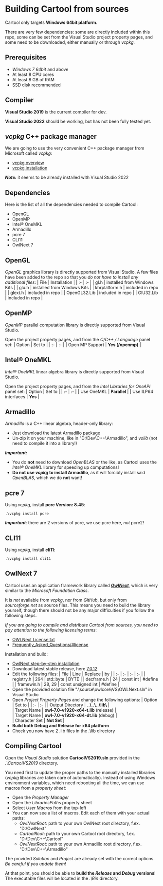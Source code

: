 # Building Cartool from sources

Cartool only targets **Windows 64bit platform**.

There are very few dependencies: some are directly included within this repo, some can be set from the Visual Studio project property pages, and some need to be downloaded, either manually or through *vcpkg*.

## Prerequisites
- _Windows 7 64bit_ and above
- At least 8 CPU cores
- At least 8 GB of RAM
- SSD disk recommended

## Compiler
**Visual Studio 2019** is the current compiler for dev.

**Visual Studio 2022** should be working, but has not been fully tested yet.

## *vcpkg* C++ package manager
We are going to use the very convenient C++ package manager from Microsoft called *vcpkg*:
- [vcpkg overview](https://learn.microsoft.com/en-us/vcpkg/get_started/overview)
- [vcpkg installation](https://learn.microsoft.com/en-us/vcpkg/get_started/get-started-msbuild?pivots=shell-cmd)

***Note:*** it seems to be already installed with Visual Studio 2022

## Dependencies
Here is the list of all the dependencies needed to compile Cartool:
- OpenGL
- OpenMP
- Intel® OneMKL
- Armadillo
- pcre 7
- CLI11
- OwlNext 7

## OpenGL
*OpenGL* graphics library is directly supported from Visual Studio. A few files have been added to the repo so that you *do not have to install any additional files*:
| File | Installation |
| :- | :- |
| gl.h | installed from Windows Kits |
| glu.h | installed from Windows Kits |
| khrplatform.h | included in repo |
| glext.h | included in repo |
| OpenGL32.Lib | included in repo |
| GlU32.Lib | included in repo |

## OpenMP
*OpenMP* parallel computation library is directly supported from Visual Studio.

Open the project property pages, and from the *C/C++ / Language* panel set:
| Option | Set to |
| :- | :- |
| Open MP Support | **Yes (/openmp)** |

## Intel® OneMKL
*Intel® OneMKL* linear algebra library is directly supported from Visual Studio.

Open the project property pages, and from the *Intel Libraries for OneAPI* panel set:
| Option | Set to |
| :- | :- |
| Use OneMKL | **Parallel** |
| Use ILP64 interfaces | **Yes** |

## Armadillo
*Armadillo* is a C++ linear algebra, header-only library:
- Just download the latest [Armadillo package](https://arma.sourceforge.net/download.html)
- Un-zip it on your machine, like in "D:\Dev\C++\Armadillo", and *voilà* (not need to compile it into a library!)

***Important:***
- You do **not** need to download *OpenBLAS* or the like, as Cartool uses the *Intel® OneMKL* library for speeding up computations!
- **Do not use *vcpkg* to install Armadillo**, as it will forcibly install said *OpenBLAS*, which we do **not** want!

## pcre 7
Using *vcpkg*, install **pcre Version: 8.45**:
```
.\vcpkg install pcre
````
***Important***: there are 2 versions of pcre, we use pcre here, *not* pcre2!

## CLI11
Using *vcpkg*, install **cli11**:
```
.\vcpkg install cli11
````

## OwlNext 7
Cartool uses an application framework library called [***OwlNext***](https://sourceforge.net/p/owlnext/wiki/Main_Page/), which is very similar to the *Microsoft Foundation Class*.

It is *not* available from *vcpkg*, nor from *GitHub*, but only from *sourceforge.net* as source files. This means you need to build the library yourself, though there should not be any major difficulties if you follow the following steps.

*If you are going to compile and distribute Cartool from sources, you need to pay attention to the following licensing terms*:
- [OWLNext License.txt](https://sourceforge.net/p/owlnext/code/HEAD/tree/trunk/OWLNext%20License.txt)
- [Frequently_Asked_Questions/#license](https://sourceforge.net/p/owlnext/wiki/Frequently_Asked_Questions/#license)

Installation and build:
- [OwlNext step-by-step installation](https://sourceforge.net/p/owlnext/wiki/Installing_OWLNext/)
- Download latest stable release, here [7.0.12](https://sourceforge.net/p/owlnext/code/HEAD/tree/tags/7.0.12/)
- Edit the following files:
  | File | Line | Replace | by |
  | :- | :- | :-  | :- |
  | registry.h | 264 | std::byte | BYTE |
  | decframe.h | 24 | const int | #define |
  | framewin.h | 28, 29 | const unsigned int | #define |
- Open the provided solution file ".\source\owlcore\VS\OWLNext.sln" in Visual Studio
- Open *Project Property Pages* and change the following options:
  | Option | Set to |
  | :- | :- |
  | Output Directory | **..\\..\\..\\lib\\** |   
  | Target Name | **owl-7.0-v1920-x64-t.lib** (release) |   
  | Target Name | **owl-7.0-v1920-x64-dt.lib** (debug) |   
  | Character Set | **Not Set** |   
- **Build both Debug and Release for x64 platform**
- Check you now have 2 .lib files in the .\\lib directory

## Compiling Cartool
Open the *Visual Studio* solution **CartoolVS2019.sln** provided in the *.\CartoolVS2019* directory.

You need first to update the proper paths to the manually installed libraries (*vcpkg* libraries are taken care of automatically).
Instead of using Windows environment variables, which need rebooting all the time, we can use macros from a *property sheet*:
- Open the *Property Manager*
- Open the *LibrariesPaths* property sheet
- Select *User Macros* from the top-left
- You can now see a list of macros. Edit each of them with your actual paths:
  - *OwlNextRoot*: path to your own OwlNext root directory, f.ex. "D:\OwlNext"
  - *CartoolRoot*: path to your own Cartool root directory, f.ex. "D:\Dev\C++\Cartool"
  - *OwlNextRoot*: path to your own Armadillo root directory, f.ex. "D:\Dev\C++\Armadillo"

The provided *Solution* and *Project* are already set with the correct options. *Be careful if you update them!*

At that point, you should be able to **build the *Release* and *Debug* versions**! The executable files will be located in the *.\Bin* directory.

